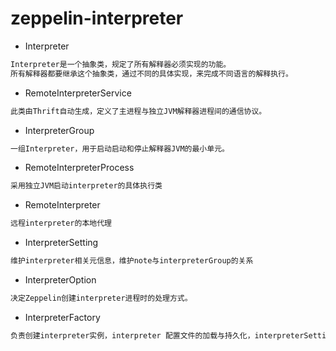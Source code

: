 # zeppelin-interpreter

* Interpreter
```md
Interpreter是一个抽象类，规定了所有解释器必须实现的功能。
所有解释器都要继承这个抽象类，通过不同的具体实现，来完成不同语言的解释执行。
```
* RemoteInterpreterService
```md
此类由Thrift自动生成，定义了主进程与独立JVM解释器进程间的通信协议。
```
* InterpreterGroup
```md
一组Interpreter，用于启动启动和停止解释器JVM的最小单元。
```
* RemoteInterpreterProcess
```md
采用独立JVM启动interpreter的具体执行类
```
* RemoteInterpreter
```md
远程interpreter的本地代理
```
* InterpreterSetting
```md
维护interpreter相关元信息，维护note与interpreterGroup的关系
```
* InterpreterOption
```md
决定Zeppelin创建interpreter进程时的处理方式。
```
* InterpreterFactory
```md
负责创建interpreter实例，interpreter 配置文件的加载与持久化，interpreterSetting的管理。
```